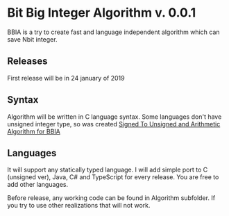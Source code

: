 # Bit Big Integer Algorithm v. 0.0.1

BBIA is a try to create fast and language independent algorithm which can save Nbit integer.

## Releases
First release will be in 24 january of 2019

## Syntax
Algorithm will be written in C language syntax.
Some languages don't have unsigned integer type, so was created
[Signed To Unsigned and Arithmetic Algorithm for BBIA](https://github.com/bgoncharuck/stuaa)

## Languages
It will support any statically typed language.
I will add simple port to C (unsigned ver), Java, C# and TypeScript for every release.
You are free to add other languages.

Before release, any working code can be found in Algorithm subfolder.
If you try to use other realizations that will not work.
